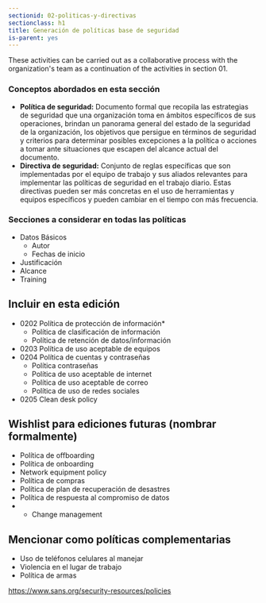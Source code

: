 ```yaml
---
sectionid: 02-politicas-y-directivas
sectionclass: h1
title: Generación de políticas base de seguridad
is-parent: yes
---
```

These activities can be carried out as a collaborative process with the organization's team as a continuation of the activities in section 01.




### Conceptos abordados en esta sección
* **Política de seguridad:** Documento formal que recopila las estrategias de seguridad que una organización toma en ámbitos específicos de sus operaciones, brindan un panorama general del estado de la seguridad de la organización, los objetivos que persigue en términos de seguridad y criterios para determinar posibles excepciones a la política o acciones a tomar ante situaciones que escapen del alcance actual del documento.
* **Directiva de seguridad:** Conjunto de reglas específicas que son implementadas por el equipo de trabajo y sus aliados relevantes para implementar las políticas de seguridad en el trabajo diario. Estas directivas pueden ser más concretas en el uso de herramientas y equipos específicos y pueden cambiar en el tiempo con más frecuencia.

### Secciones a considerar en todas las políticas

* Datos Básicos
  * Autor
  * Fechas de inicio
* Justificación
* Alcance
* Training

## Incluir en esta edición
* 0202 Política de protección de información*
  * Política de clasificación de información
  * Política de retención de datos/información
* 0203 Política de uso aceptable de equipos
* 0204 Política de cuentas y contraseñas
  * Política contraseñas
  * Política de uso aceptable de internet
  * Política de uso aceptable de correo
  * Política de uso de redes sociales
* 0205 Clean desk policy

## Wishlist para ediciones futuras (nombrar formalmente)
* Política de offboarding
* Política de onboarding
* Network equipment policy
* Política de compras
* Política de plan de recuperación de desastres
* Política de respuesta al compromiso de datos
* * Change management

## Mencionar como políticas complementarias
* Uso de teléfonos celulares al manejar
* Violencia en el lugar de trabajo
* Política de armas



https://www.sans.org/security-resources/policies
